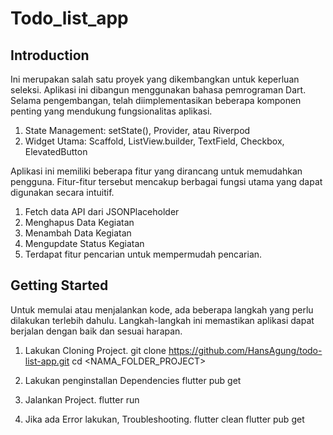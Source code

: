 # Todo_list_app
## Introduction
Ini merupakan salah satu proyek yang dikembangkan untuk keperluan seleksi. Aplikasi ini dibangun menggunakan bahasa pemrograman Dart. Selama pengembangan, telah diimplementasikan beberapa komponen penting yang mendukung fungsionalitas aplikasi.
1. State Management: setState(), Provider, atau Riverpod
2. Widget Utama: Scaffold, ListView.builder, TextField, Checkbox, ElevatedButton

Aplikasi ini memiliki beberapa fitur yang dirancang untuk memudahkan pengguna. Fitur-fitur tersebut mencakup berbagai fungsi utama yang dapat digunakan secara intuitif.
1. Fetch data API dari JSONPlaceholder
2. Menghapus Data Kegiatan
3. Menambah Data Kegiatan
4. Mengupdate Status Kegiatan
5. Terdapat fitur pencarian untuk mempermudah pencarian.

## Getting Started
Untuk memulai atau menjalankan kode, ada beberapa langkah yang perlu dilakukan terlebih dahulu. Langkah-langkah ini memastikan aplikasi dapat berjalan dengan baik dan sesuai harapan.
1. Lakukan Cloning Project.
   git clone https://github.com/HansAgung/todo-list-app.git
   cd <NAMA_FOLDER_PROJECT>
   
2. Lakukan penginstallan Dependencies
   flutter pub get
   
3. Jalankan Project.
   flutter run
   
4. Jika ada Error lakukan, Troubleshooting.
   flutter clean
   flutter pub get
